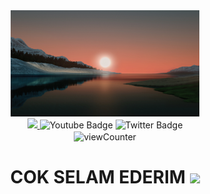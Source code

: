 <div align="center">
 <img src="https://github.com/myzula/myzula/blob/main/a.jpg" width="60%" height="60%" >
</div>
<div id="badges" align="center">
    <a href="linkedinADRESINIZI YAZIN">
      <img src="https://img.shields.io/badge/LinkedIn-blue?logo=linkedin&logoColor=white&style=for-the-badge" >
    </a>
    <img src="https://img.shields.io/badge/YouTube-red?style=for-the-badge&logo=youtube&logoColor=white" alt="Youtube Badge"/>
    <img src="https://img.shields.io/badge/Twitter-blue?style=for-the-badge&logo=twitter&logoColor=white" alt="Twitter Badge"/>
</div>
 <div id="badges" align="center">
    <img align="center" src="https://komarev.com/ghpvc/?username=emryduman&style=flat-square&color=blue" alt="viewCounter"/>
</div>
<h1 align="center">
     COK SELAM EDERIM <img src="https://media.giphy.com/media/hvRJCLFzcasrR4ia7z/giphy.gif" width="30px"/>
</h1>
